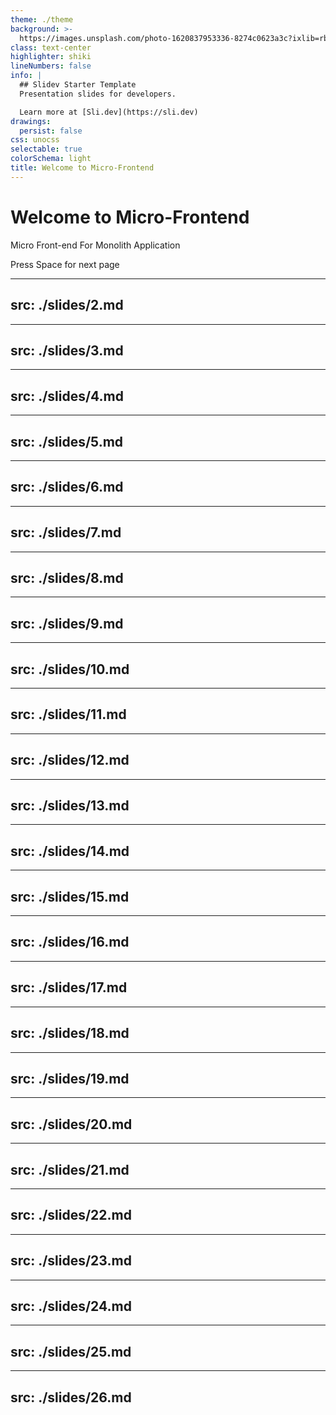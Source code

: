 ```yaml
---
theme: ./theme
background: >-
  https://images.unsplash.com/photo-1620837953336-8274c0623a3c?ixlib=rb-1.2.1&ixid=MnwxMjA3fDB8MHxwaG90by1wYWdlfHx8fGVufDB8fHx8&auto=format&fit=crop&w=2940&q=80
class: text-center
highlighter: shiki
lineNumbers: false
info: |
  ## Slidev Starter Template
  Presentation slides for developers.

  Learn more at [Sli.dev](https://sli.dev)
drawings:
  persist: false
css: unocss
selectable: true
colorSchema: light
title: Welcome to Micro-Frontend
---
```


# Welcome to Micro-Frontend

Micro Front-end For Monolith Application

<div class="pt-12">
  <span @click="$slidev.nav.next" class="px-2 py-1 rounded cursor-pointer" hover="bg-white bg-opacity-10">
    Press Space for next page <carbon:arrow-right class="inline"/>
  </span>
</div>


---
src: ./slides/2.md
---

---
src: ./slides/3.md
---

---
src: ./slides/4.md
---

---
src: ./slides/5.md
---

---
src: ./slides/6.md
---

---
src: ./slides/7.md
---

---
src: ./slides/8.md
---

---
src: ./slides/9.md
---

---
src: ./slides/10.md
---

---
src: ./slides/11.md
---

---
src: ./slides/12.md
---

---
src: ./slides/13.md
---

---
src: ./slides/14.md
---

---
src: ./slides/15.md
---

---
src: ./slides/16.md
---

---
src: ./slides/17.md
---

---
src: ./slides/18.md
---

---
src: ./slides/19.md
---

---
src: ./slides/20.md
---

---
src: ./slides/21.md
---

---
src: ./slides/22.md
---

---
src: ./slides/23.md
---

---
src: ./slides/24.md
---

---
src: ./slides/25.md
---

---
src: ./slides/26.md
---





<!-- <iframe class="w-full h-full" src="https://i7drsi3tvf.feishu.cn/wiki/wikcnUnnJfTF7NpISTmN30A0OPd#doxcnEiEo2GsSqqiQq6PrG4Wb0c"/> -->


